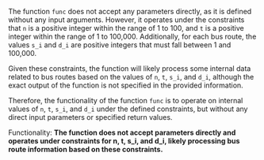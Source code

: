 The function `func` does not accept any parameters directly, as it is defined without any input arguments. However, it operates under the constraints that `n` is a positive integer within the range of 1 to 100, and `t` is a positive integer within the range of 1 to 100,000. Additionally, for each bus route, the values `s_i` and `d_i` are positive integers that must fall between 1 and 100,000.

Given these constraints, the function will likely process some internal data related to bus routes based on the values of `n`, `t`, `s_i`, and `d_i`, although the exact output of the function is not specified in the provided information.

Therefore, the functionality of the function `func` is to operate on internal values of `n`, `t`, `s_i`, and `d_i` under the defined constraints, but without any direct input parameters or specified return values.

Functionality: **The function does not accept parameters directly and operates under constraints for n, t, s_i, and d_i, likely processing bus route information based on these constraints.**